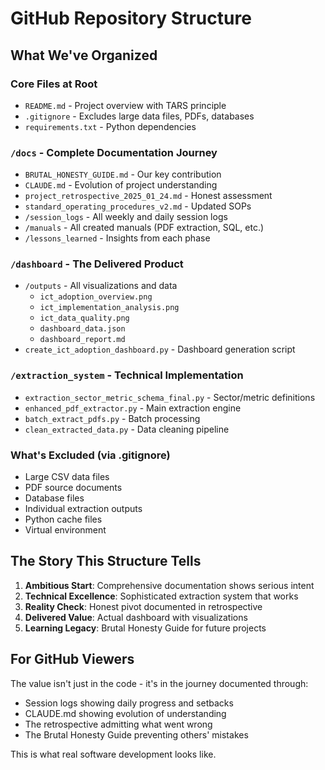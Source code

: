# GitHub Repository Structure

## What We've Organized

### Core Files at Root
- `README.md` - Project overview with TARS principle
- `.gitignore` - Excludes large data files, PDFs, databases
- `requirements.txt` - Python dependencies

### `/docs` - Complete Documentation Journey
- `BRUTAL_HONESTY_GUIDE.md` - Our key contribution
- `CLAUDE.md` - Evolution of project understanding
- `project_retrospective_2025_01_24.md` - Honest assessment
- `standard_operating_procedures_v2.md` - Updated SOPs
- `/session_logs` - All weekly and daily session logs
- `/manuals` - All created manuals (PDF extraction, SQL, etc.)
- `/lessons_learned` - Insights from each phase

### `/dashboard` - The Delivered Product
- `/outputs` - All visualizations and data
  - `ict_adoption_overview.png`
  - `ict_implementation_analysis.png`
  - `ict_data_quality.png`
  - `dashboard_data.json`
  - `dashboard_report.md`
- `create_ict_adoption_dashboard.py` - Dashboard generation script

### `/extraction_system` - Technical Implementation
- `extraction_sector_metric_schema_final.py` - Sector/metric definitions
- `enhanced_pdf_extractor.py` - Main extraction engine
- `batch_extract_pdfs.py` - Batch processing
- `clean_extracted_data.py` - Data cleaning pipeline

### What's Excluded (via .gitignore)
- Large CSV data files
- PDF source documents
- Database files
- Individual extraction outputs
- Python cache files
- Virtual environment

## The Story This Structure Tells

1. **Ambitious Start**: Comprehensive documentation shows serious intent
2. **Technical Excellence**: Sophisticated extraction system that works
3. **Reality Check**: Honest pivot documented in retrospective
4. **Delivered Value**: Actual dashboard with visualizations
5. **Learning Legacy**: Brutal Honesty Guide for future projects

## For GitHub Viewers

The value isn't just in the code - it's in the journey documented through:
- Session logs showing daily progress and setbacks
- CLAUDE.md showing evolution of understanding
- The retrospective admitting what went wrong
- The Brutal Honesty Guide preventing others' mistakes

This is what real software development looks like.